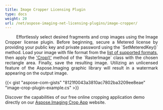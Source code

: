 ```yaml
---
title: Image Cropper Licensing Plugin
type: docs
weight: 20
url: /net/aspose-imaging-net-licensing-plugins/image-cropper/
---
```


<p align='justify'>
&nbsp;&nbsp;&nbsp;&nbsp;&nbsp;&nbsp;&nbsp;&nbsp;
Effortlessly select desired fragments and crop images using the Image Cropper license plugin. Before beginning, secure a Metered license by providing your public key and private password using the `SetMeteredKey()` method. Load your image with file format from the <a href="/imaging/net/supported-file-formats/">list of supported formats</a>, then apply the <a href="https://reference.aspose.com/imaging/net/aspose.imaging/rasterimage/crop/">'Crop()'</a> method of the `RasterImage` class with the chosen rectangle area. Finally, save the resulting image. Utilizing an unlicensed feature of the Aspose.Imaging graphic library will result in a watermark appearing on the output image.
</p>

{{< gist "aspose-com-gists" "8121f0043a3810ac7802ba3209ee8eae" "image-crop-plugin-example.cs" >}}

Discover the capabilities of our free online cropping application demo directly on our <a href="https://products.aspose.app/imaging/image-crop">Aspose.Imaging Crop App</a> website.
